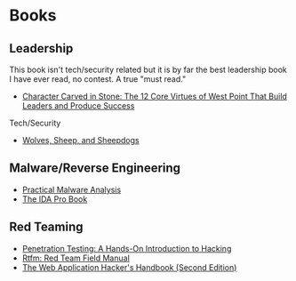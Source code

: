 # Books

## Leadership
This book isn't tech/security related but it is by far the best leadership book I have ever read, no contest. A true "must read."
- [Character Carved in Stone: The 12 Core Virtues of West Point That Build Leaders and Produce Success](https://www.amazon.com/Character-Carved-Stone-Virtues-Leaders/dp/0800728831)

Tech/Security
- [Wolves, Sheep, and Sheepdogs](https://www.amazon.com/Wolves-Sheep-Sheepdogs-Information-Security/dp/1945255269/ref=tmm_pap_swatch_0?_encoding=UTF8&qid=1558492443&sr=1-1-catcorr)

## Malware/Reverse Engineering
- [Practical Malware Analysis](https://www.amazon.com/Practical-Malware-Analysis-Hands-Dissecting/dp/1593272901/ref=sr_1_3?keywords=Practical+Malware+Analysis&qid=1558492212&s=books&sr=1-3)
- [The IDA Pro Book](https://www.amazon.com/IDA-Pro-Book-Unofficial-Disassembler/dp/1593272898/ref=sr_1_2?keywords=The+Ida+pro+book&qid=1558492303&s=books&sr=1-2)

## Red Teaming
- [Penetration Testing: A Hands-On Introduction to Hacking](https://www.amazon.com/Penetration-Testing-Hands-Introduction-Hacking/dp/1593275641)
- [Rtfm: Red Team Field Manual](https://www.amazon.com/Rtfm-Red-Team-Field-Manual/dp/1494295504)
- [The Web Application Hacker's Handbook (Second Edition)](https://www.amazon.com/Web-Application-Hackers-Handbook-Exploiting/dp/1118026470)
